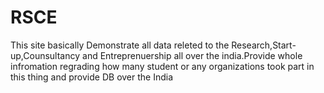 # RSCE
This site basically Demonstrate all data releted to the Research,Start-up,Counsultancy and Entreprenuership all over the india.Provide whole infromation regrading how many student or any organizations took part in this thing and provide DB over the India
